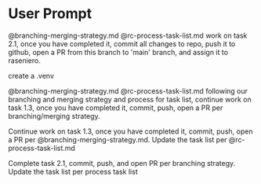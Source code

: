 # User Prompt

@branching-merging-strategy.md @rc-process-task-list.md work on task 2.1, once you have completed it, commit all changes to repo, push it to github, open a PR from this branch to 'main' branch, and assign it to raseniero.

create a .venv

@branching-merging-strategy.md @rc-process-task-list.md following our branching and merging strategy and process for task list, continue work on task 1.3, once you have completed it, commit, push, open a PR per branching/merging strategy.

Continue work on task 1.3, once you have completed it, commit, push, open a PR per @branching-merging-strategy.md. Update the task list per @rc-process-task-list.md

Complete task 2.1, commit, push, and open PR per branching strategy. Update the task list per process task list
